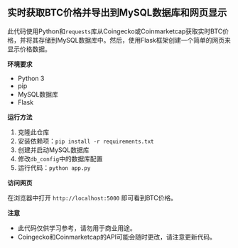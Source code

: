## 实时获取BTC价格并导出到MySQL数据库和网页显示

此代码使用Python和`requests`库从Coingecko或Coinmarketcap获取实时BTC价格，并将其存储到MySQL数据库中。然后，使用Flask框架创建一个简单的网页来显示价格数据。

**环境要求**

* Python 3
* pip
* MySQL数据库
* Flask

**运行方法**

1. 克隆此仓库
2. 安装依赖项：`pip install -r requirements.txt`
3. 创建并启动MySQL数据库
4. 修改`db_config`中的数据库配置
5. 运行代码：`python app.py`

**访问网页**

在浏览器中打开 `http://localhost:5000` 即可看到BTC价格。

**注意**

* 此代码仅供学习参考，请勿用于商业用途。
* Coingecko和Coinmarketcap的API可能会随时更改，请注意更新代码。
